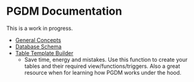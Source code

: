 # PGDM Documentation

This is a work in progress.

 - [General Concepts](./general.md)
 - [Database Schema](./schema.md)
 - [Table Template Builder](./template-builder.md)
   - Save time, energy and mistakes.  Use this function to create your tables and their required view/functions/triggers.  Also a great resource when for learning how PGDM works under the hood.